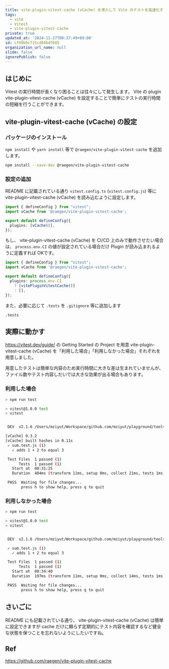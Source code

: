 ```yaml
---
title: vite-plugin-vitest-cache (vCache) を導入して Vite のテストを高速化する
tags:
  - vite
  - Vitest
  - vite-plugin-vitest-cache
private: true
updated_at: '2024-11-27T00:37:49+09:00'
id: cf69b9c715cd84bdf605
organization_url_name: null
slide: false
ignorePublish: false
---
```


## はじめに

Vitest の実行時間が長くなり困ることは往々にして発生します。
Vite の plugin vite-plugin-vitest-cache (vCache) を設定することで簡単にテストの実行時間の短縮を行うことができます。

## vite-plugin-vitest-cache (vCache) の設定

### パッケージのインストール

`npm install` や `yarn install` 等で `@raegen/vite-plugin-vitest-cache` を追加します。

```sh
npm install --save-dev @raegen/vite-plugin-vitest-cache
```

### 設定の追加

README に記載されている通り `vitest.config.ts` (`vitest.config.js`) 等に vite-plugin-vitest-cache (vCache) を読み込むように設定します。

```ts:vitest.config.ts
import { defineConfig } from "vitest";
import vCache from '@raegen/vite-plugin-vitest-cache';

export default defineConfig({
  plugins: [vCache()],
});
```

もし、 vite-plugin-vitest-cache (vCache) を CI/CD 上のみで動作させたい場合は、 `process.env.CI` の値が設定されている場合だけ Plugin が読み込まれるように定義すれば OKです。

```ts:vitest.config.ts
import { defineConfig } from "vitest";
import vCache from '@raegen/vite-plugin-vitest-cache';

export default defineConfig({
  plugins: process.env.CI
    ? [vitePluginVitestCache()]
    : [],
});
```

また、必要に応じて `.tests` を `.gitignore` 等に追加します

```config:.gitignore
.tests
```

## 実際に動かす

https://vitest.dev/guide/ の Getting Started の Project を用意 vite-plugin-vitest-cache (vCache) を「利用した場合」「利用しなかった場合」それぞれを用意しました。

用意したテストは簡単な内容のため実行時間に大きな差は生まれていませんが、ファイル数やテスト内容しだいでは大きな効果が出る場合もあります。

### 利用した場合

```sh
> npm run test

> vitest@1.0.0 test
> vitest


 DEV  v2.1.6 /Users/mziyut/Workspace/github.com/mziyut/playground/tools/vitest

[vCache] 0.3.2
[vCache] built hashes in 0.11s
 ✓ sum.test.js (1)
   ✓ adds 1 + 2 to equal 3

 Test Files  1 passed (1)
      Tests  1 passed (1)
   Start at  00:31:25
   Duration  404ms (transform 11ms, setup 0ms, collect 21ms, tests 1ms, environment 0ms, prepare 65ms)

 PASS  Waiting for file changes...
       press h to show help, press q to quit
```

### 利用しなかった場合

```sh
> npm run test

> vitest@1.0.0 test
> vitest


 DEV  v2.1.6 /Users/mziyut/Workspace/github.com/mziyut/playground/tools/vitest

 ✓ sum.test.js (1)
   ✓ adds 1 + 2 to equal 3

 Test Files  1 passed (1)
      Tests  1 passed (1)
   Start at  00:34:40
   Duration  197ms (transform 11ms, setup 0ms, collect 14ms, tests 1ms, environment 0ms, prepare 57ms)

 PASS  Waiting for file changes...
       press h to show help, press q to quit
```

## さいごに

README にも記載されている通り、 vite-plugin-vitest-cache (vCache) は簡単に設定できますが cache だけに頼らず定期的にテスト内容を確認するなど健全な状態を保つことを忘れないようにしたいですね。

## Ref

https://github.com/raegen/vite-plugin-vitest-cache
